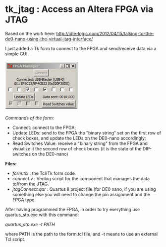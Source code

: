 tk_jtag : Access an Altera FPGA via JTAG
=======

Based on the work here: http://idle-logic.com/2012/04/15/talking-to-the-de0-nano-using-the-virtual-jtag-interface/

I just added a Tk form to connect to the FPGA and send/receive data via a simple GUI.

![Alt text](/screenshot2.png?raw=true "Form Screenshot")

*Commands of the form:*

- Connect: connect to the FPGA;
- Update LEDs: send to the FPGA the "binary string" set on the first row of check boxes, and update the LEDs on the DE0-nano accordingly;
- Read Switches Value: receive a "binary string" from the FPGA and visualize it the second row of check boxes (it is the state of the DIP-switches on the DE0-nano)

**Files:**

- *form.tcl* : the Tcl/Tk form code.
- *connect.v* : Verilog script for the component that manages the data to/from the JTAG.
- *jtagConnect.qar* : Quartus II project file (for DE0 nano, if you are using something else you will need to change the pin assignment and the FPGA type.

After having programmed the FPGA, in order to try everything use quartus_stp.exe with this command:

*quartus_stp.exe -t PATH*

where PATH is the path to the form.tcl file, and -t means to use an external Tcl script.
